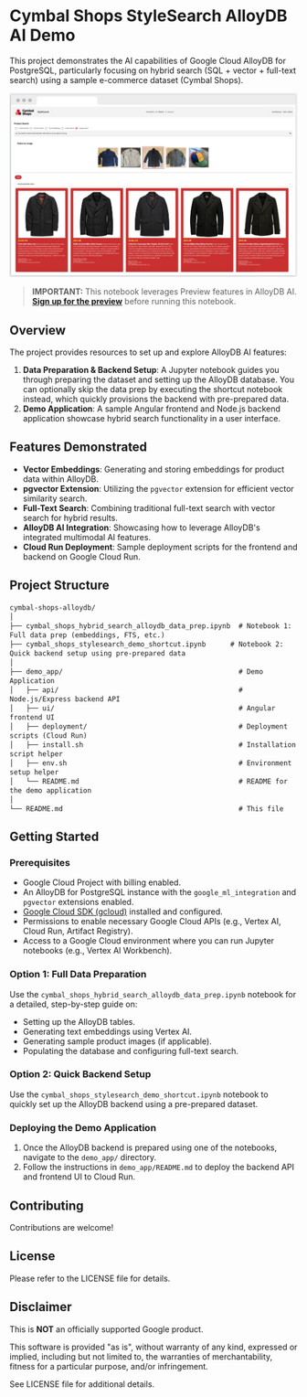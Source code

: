# Cymbal Shops StyleSearch AlloyDB AI Demo

This project demonstrates the AI capabilities of Google Cloud AlloyDB for PostgreSQL, particularly focusing on hybrid search (SQL + vector + full-text search) using a sample e-commerce dataset (Cymbal Shops).

![image](./img/stylesearch-demo-screenshot.png)

> **IMPORTANT:** This notebook leverages Preview features in AlloyDB AI. **[Sign up for the preview](https://docs.google.com/forms/d/e/1FAIpQLSfJ9vHIJ79nI7JWBDELPFL75pDQa4XVZQ2fxShfYddW0RwmLw/viewform)** before running this notebook.

## Overview

The project provides resources to set up and explore AlloyDB AI features:

1.  **Data Preparation & Backend Setup**: A Jupyter notebook guides you through preparing the dataset and setting up the AlloyDB database. You can optionally skip the data prep by executing the shortcut notebook instead, which quickly provisions the backend with pre-prepared data.
2.  **Demo Application**: A sample Angular frontend and Node.js backend application showcase hybrid search functionality in a user interface.

## Features Demonstrated

* **Vector Embeddings**: Generating and storing embeddings for product data within AlloyDB.
* **pgvector Extension**: Utilizing the `pgvector` extension for efficient vector similarity search.
* **Full-Text Search**: Combining traditional full-text search with vector search for hybrid results.
* **AlloyDB AI Integration**: Showcasing how to leverage AlloyDB's integrated multimodal AI features.
* **Cloud Run Deployment**: Sample deployment scripts for the frontend and backend on Google Cloud Run.

## Project Structure

```
cymbal-shops-alloydb/
│
├── cymbal_shops_hybrid_search_alloydb_data_prep.ipynb  # Notebook 1: Full data prep (embeddings, FTS, etc.)
├── cymbal_shops_stylesearch_demo_shortcut.ipynb      # Notebook 2: Quick backend setup using pre-prepared data
│
├── demo_app/                                           # Demo Application
│   ├── api/                                            # Node.js/Express backend API
│   ├── ui/                                             # Angular frontend UI
│   ├── deployment/                                     # Deployment scripts (Cloud Run)
│   ├── install.sh                                      # Installation script helper
│   ├── env.sh                                          # Environment setup helper
│   └── README.md                                       # README for the demo application
│
└── README.md                                           # This file
```


## Getting Started

### Prerequisites

* Google Cloud Project with billing enabled.
* An AlloyDB for PostgreSQL instance with the `google_ml_integration` and `pgvector` extensions enabled.
* [Google Cloud SDK (gcloud)](https://cloud.google.com/sdk/docs/install) installed and configured.
* Permissions to enable necessary Google Cloud APIs (e.g., Vertex AI, Cloud Run, Artifact Registry).
* Access to a Google Cloud environment where you can run Jupyter notebooks (e.g., Vertex AI Workbench).

### Option 1: Full Data Preparation

Use the `cymbal_shops_hybrid_search_alloydb_data_prep.ipynb` notebook for a detailed, step-by-step guide on:
* Setting up the AlloyDB tables.
* Generating text embeddings using Vertex AI.
* Generating sample product images (if applicable).
* Populating the database and configuring full-text search.

### Option 2: Quick Backend Setup

Use the `cymbal_shops_stylesearch_demo_shortcut.ipynb` notebook to quickly set up the AlloyDB backend using a pre-prepared dataset.

### Deploying the Demo Application

1.  Once the AlloyDB backend is prepared using one of the notebooks, navigate to the `demo_app/` directory.
2.  Follow the instructions in `demo_app/README.md` to deploy the backend API and frontend UI to Cloud Run.

## Contributing

Contributions are welcome!

## License

Please refer to the LICENSE file for details.

## Disclaimer

This is **NOT** an officially supported Google product.

This software is provided "as is", without warranty of any kind, expressed or implied, including but not limited to, the warranties of merchantability, fitness for a particular purpose, and/or infringement.

See LICENSE file for additional details.
